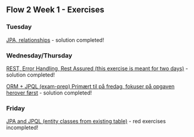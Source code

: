 ## Flow 2 Week 1 - Exercises 

### Tuesday

[JPA, relationships](https://github.com/MartinFrederiksen/CPH-3Sem/tree/master/Flow2/Week1/01Tuesday) - solution completed!

### Wednesday/Thursday

[REST, Error Handling, Rest Assured (this exercise is meant for two days)](https://github.com/MartinFrederiksen/CPH-3Sem/tree/master/Flow2/Week1/02Wednesday/ErrorHandlingRestAssured/ErrorHandlingRestAssured) - solution completed!

[ORM + JPQL (exam-prep) Primært til på fredag, fokuser på opgaven herover først](https://github.com/MartinFrederiksen/CPH-3Sem/tree/master/Flow2/Week1/02Wednesday/ExamPrep/ExamPrep) - solution completed! 

### Friday

[JPA and JPQL (entity classes from existing table)](https://github.com/MartinFrederiksen/CPH-3Sem/tree/master/Flow2/Week1/04Friday/OrmJPQL) - red exercises incompleted!